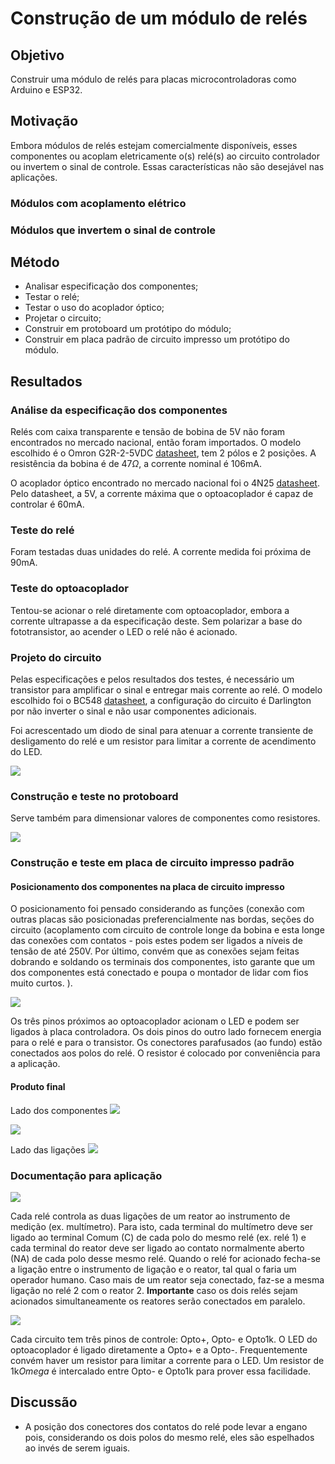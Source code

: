 # Construção de um módulo de relés

## Objetivo

Construir uma módulo de relés para placas microcontroladoras como Arduino e ESP32.

## Motivação

Embora módulos de relés estejam comercialmente disponíveis, esses componentes ou acoplam eletricamente o(s) relé(s) ao circuito controlador ou invertem o sinal de controle. Essas características não são desejável nas aplicações.

### Módulos com acoplamento elétrico

### Módulos que invertem o sinal de controle

## Método

- Analisar especificação dos componentes;
- Testar o relé;
- Testar o uso do acoplador óptico;
- Projetar o circuito;
- Construir em protoboard um protótipo do módulo;
- Construir em placa padrão de circuito impresso um protótipo do módulo.

## Resultados

### Análise da especificação dos componentes

Relés com caixa transparente e tensão de bobina de 5V não foram encontrados no mercado nacional, então foram importados. O modelo escolhido é o Omron G2R-2-5VDC [datasheet](https://www.allaboutcircuits.com/electronic-components/datasheet/G2R-2-DC5--Omron/), tem 2 pólos e 2 posições. A resistência da bobina é de $47 \Omega$, a corrente nominal é 106mA.

O acoplador óptico encontrado no mercado nacional foi o 4N25 [datasheet](https://www.vishay.com/docs/83725/4n25.pdf). Pelo datasheet, a 5V, a corrente máxima que o optoacoplador é capaz de controlar é 60mA.

### Teste do relé

Foram testadas duas unidades do relé. A corrente medida foi próxima de 90mA.

### Teste do optoacoplador

Tentou-se acionar o relé diretamente com optoacoplador, embora a corrente ultrapasse a da especificação deste. Sem polarizar a base do fototransistor, ao acender o LED o relé não é acionado.

### Projeto do circuito

Pelas especificações e pelos resultados dos testes, é necessário um transistor para amplificar o sinal e entregar mais corrente ao relé. O modelo escolhido foi o BC548 [datasheet](https://www.onsemi.com/pdf/datasheet/bc546-d.pdf), a configuração do circuito é Darlington por não inverter o sinal e não usar componentes adicionais.

Foi acrescentado um diodo de sinal para atenuar a corrente transiente de desligamento do relé e um resistor para limitar a corrente de acendimento do LED.

![](./photo1713979454.jpeg)

### Construção e teste no protoboard

Serve também para dimensionar valores de componentes como resistores.

![](./photo1711635588.jpeg)

### Construção e teste em placa de circuito impresso padrão


#### Posicionamento dos componentes na placa de circuito impresso

O posicionamento foi pensado considerando as funções (conexão com outras placas são posicionadas preferencialmente nas bordas, seções do circuito (acoplamento com circuito de controle longe da bobina e esta longe das conexões com contatos - pois estes podem ser ligados a níveis de tensão de até 250V. Por último, convém que as conexões sejam feitas dobrando e soldando os terminais dos componentes, isto garante que um dos componentes está conectado e poupa o montador de lidar com fios muito curtos. ).

![](./msg2111134040-2389.jpg)

Os três pinos próximos ao optoacoplador acionam o LED e podem ser ligados à placa controladora. Os dois pinos do outro lado fornecem energia para o relé e para o transistor. Os conectores parafusados (ao fundo) estão conectados aos polos do relé. O resistor é colocado por conveniência para a aplicação.

#### Produto final

Lado dos componentes
![](./photo1711635671.jpeg)

![](./msg2111134040-2395.jpg)


Lado das ligações
![](./msg2111134040-2396.jpg)

### Documentação para aplicação


![](./LigacaoDosReatores.svg)

Cada relé controla as duas ligações de um reator ao instrumento de medição (ex. multímetro). Para isto, cada terminal do multímetro deve ser ligado ao terminal Comum (C) de cada polo do mesmo relé (ex. relé 1) e cada terminal do reator deve ser ligado ao contato normalmente aberto (NA) de cada polo desse mesmo relé. Quando o relé for acionado fecha-se a ligação entre o instrumento de ligação e o reator, tal qual o faria um operador humano. Caso mais de um reator seja conectado, faz-se a mesma ligação no relé 2 com o reator 2. **Importante** caso os dois relés sejam acionados simultaneamente os reatores serão conectados em paralelo.
 

![](./LigacaoDosControles.png)

Cada circuito tem três pinos de controle: Opto+, Opto- e Opto1k. O LED do optoacoplador é ligado diretamente a Opto+ e a Opto-. Frequentemente convém haver um resistor para limitar a corrente para o LED. Um resistor de 1k$Omega$ é intercalado entre Opto- e Opto1k para prover essa facilidade.

## Discussão

- A posição dos conectores dos contatos do relé pode levar a engano pois, considerando os dois polos do mesmo relé, eles são espelhados ao invés de serem iguais.


